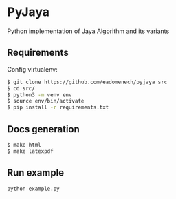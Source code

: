# PyJaya
Python implementation of Jaya Algorithm and its variants

## Requirements

Config virtualenv:

```bash
$ git clone https://github.com/eadomenech/pyjaya src
$ cd src/
$ python3 -m venv env
$ source env/bin/activate
$ pip install -r requirements.txt
```

## Docs generation

```bash
$ make html
$ make latexpdf
```

## Run example
```bash
python example.py
```
